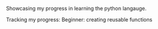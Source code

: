 Showcasing my progress in learning the python langauge.

Tracking my progress:
Beginner: creating reusable functions
